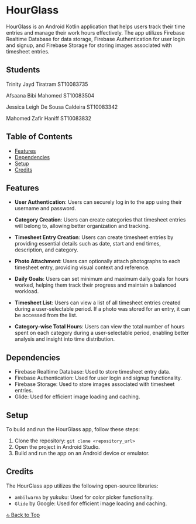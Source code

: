 # HourGlass

HourGlass is an Android Kotlin application that helps users track their time entries and manage their work hours effectively. The app utilizes Firebase Realtime Database for data storage, Firebase Authentication for user login and signup, and Firebase Storage for storing images associated with timesheet entries.

## Students

Trinity Jayd Tiratram ST10083735

Afsaana Bibi Mahomed ST10083504

Jessica Leigh De Sousa Caldeira ST10083342

Mahomed Zafir Haniff ST10083832

## Table of Contents

- [Features](#features)
- [Dependencies](#dependencies)
- [Setup](#setup)
- [Credits](#credits)

## Features

- **User Authentication**: Users can securely log in to the app using their username and password.

- **Category Creation**: Users can create categories that timesheet entries will belong to, allowing better organization and tracking.

- **Timesheet Entry Creation**: Users can create timesheet entries by providing essential details such as date, start and end times, description, and category.

- **Photo Attachment**: Users can optionally attach photographs to each timesheet entry, providing visual context and reference.

- **Daily Goals**: Users can set minimum and maximum daily goals for hours worked, helping them track their progress and maintain a balanced workload.

- **Timesheet List**: Users can view a list of all timesheet entries created during a user-selectable period. If a photo was stored for an entry, it can be accessed from the list.

- **Category-wise Total Hours**: Users can view the total number of hours spent on each category during a user-selectable period, enabling better analysis and insight into time distribution.

## Dependencies

- Firebase Realtime Database: Used to store timesheet entry data.
- Firebase Authentication: Used for user login and signup functionality.
- Firebase Storage: Used to store images associated with timesheet entries.
- Glide: Used for efficient image loading and caching.

## Setup

To build and run the HourGlass app, follow these steps:

1. Clone the repository: `git clone <repository_url>`
2. Open the project in Android Studio.
3. Build and run the app on an Android device or emulator.

## Credits

The HourGlass app utilizes the following open-source libraries:

- `ambilwarna` by yukuku: Used for color picker functionality.
- `Glide` by Google: Used for efficient image loading and caching.


[🔝 Back to Top](#hourglass)
